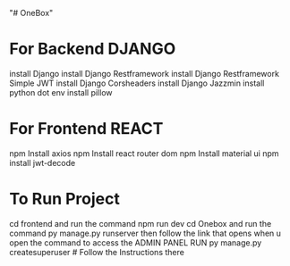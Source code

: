 "# OneBox" 
# For Backend DJANGO
install Django
install Django Restframework
install Django Restframework Simple JWT
install Django Corsheaders
install Django Jazzmin
install python dot env
install pillow

# For Frontend REACT
npm Install axios
npm Install react router dom
npm Install material ui
npm install jwt-decode

# To Run Project
cd frontend and run the command npm run dev
cd Onebox and run the command py manage.py runserver 
then follow the link that opens when u open the command
to access the ADMIN PANEL RUN
py manage.py createsuperuser # Follow the Instructions there
